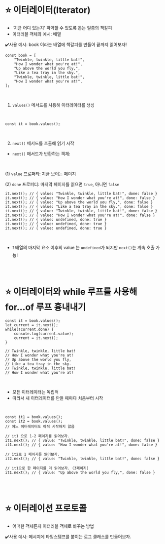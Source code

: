 ⭐ 이터레이터(Iterator)
============

- '지금 어디 있는지' 파악할 수 있도록 돕는 일종의 책갈피
- 이터러블 객체의 예시: 배열

✔️사용 예시: book 이라는 배열에 책갈피를 만들어 끝까지 읽어보자!
</br>

    const book = [
        "Twinkle, twinkle, little bat!",
        "How I wonder what you're at!",
        "Up above the world you fly,",
        "Like a tea tray in the sky.",
        "Twinkle, twinkle, little bat!",
        "How I wonder what you're at!",
    ];
</br>

1. `values()` 메서드를 사용해 이터레이터를 생성
</br>

    const it = book.values();
</br>

2. `next()` 메서드를 호출해 읽기 시작
- `next()` 메서드가 반환하는 객체:
</br>

(1) `value` 프로퍼티: 지금 보이는 페이지
</br>

(2) `done` 프로퍼티: 마지막 페이지를 읽으면 `true`, 아니면 `false`
</br>

    it.next(); // { value: "Twinkle, twinkle, little bat!", done: false }
    it.next(); // { value: "How I wonder what you're at!", done: false }
    it.next(); // { value: "Up above the world you fly,", done: false }
    it.next(); // { value: "Like a tea tray in the sky.", done: false }
    it.next(); // { value: "Twinkle, twinkle, little bat!", done: false }
    it.next(); // { value: "How I wonder what you're at!", done: false }
    it.next(); // { value: undefined, done: true }
    it.next(); // { value: undefined, done: true }
    it.next(); // { value: undefined, done: true }
</br>

- ❗ 배열의 마지막 요소 이후의 value 는 `undefined`가 되지만 `next()`는 계속 호출 가능!

</br>
</br>

⭐ 이터레이터와 while 루프를 사용해 for...of 루프 흉내내기
============

    const it = book.values();
    let current = it.next();
    while(!current.done) {
        console.log(current.value);
        current = it.next();
    }
    
    // Twinkle, twinkle, little bat!
    // How I wonder what you're at!
    // Up above the world you fly,
    // Like a tea tray in the sky.
    // Twinkle, twinkle, little bat!
    // How I wonder what you're at!

</br>

- 모든 이터레이터는 독립적
- 따라서 새 이터레이터를 만들 때마다 처음부터 시작

</br>

    const it1 = book.values();
    const it2 = book.values();
    // 어느 이터레이터도 아직 시작하지 않음
    
    // it1 으로 1-2 페이지를 읽어보자.
    it1.next(); // { value: "Twinkle, twinkle, little bat!", done: false }
    it1.next(); // { value: "How I wonder what you're at!", done: false }
    
    // it2로 1 페이지를 읽어보자.
    it2.next(); // { value: "Twinkle, twinkle, little bat!", done: false }
    
    // it1으로 한 페이지를 더 읽어보자. (3페이지)
    it1.next(); // { value: "Up above the world you fly,", done: false }
    
</br>
</br>

⭐ 이터레이션 프로토콜
============

- 어떠한 객체든지 이터러블 객체로 바꾸는 방법

✔️사용 예시: 메시지에 타임스탬프를 붙이는 로그 클래스를 만들어보자.
</br>
